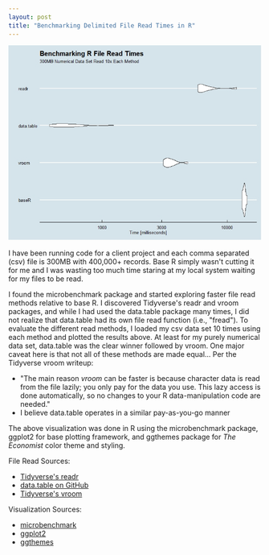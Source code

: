 ```yaml
---
layout: post
title: "Benchmarking Delimited File Read Times in R"
---
```


![](https://raw.githubusercontent.com/JavOrraca/Home/gh-pages/assets/img/BenchmarkingR.jpeg)

I have been running code for a client project and each comma separated (csv) file is 300MB with 400,000+ records. Base R simply wasn't cutting it for me and I was wasting too much time staring at my local system waiting for my files to be read.

I found the microbenchmark package and started exploring faster file read methods relative to base R. I discovered Tidyverse's readr and vroom packages, and while I had used the data.table package many times, I did not realize that data.table had its own file read function (i.e., "fread"). To evaluate the different read methods, I loaded my csv data set 10 times using each method and plotted the results above. At least for my purely numerical data set, data.table was the clear winner followed by vroom. One major caveat here is that not all of these methods are made equal... Per the Tidyverse vroom writeup:
* "The main reason *vroom* can be faster is because character data is read from the file lazily; you only pay for the data you use. This lazy access is done automatically, so no changes to your R data-manipulation code are needed."
* I believe data.table operates in a similar pay-as-you-go manner

The above visualization was done in R using the microbenchmark package, ggplot2 for base plotting framework, and ggthemes package for _The Economist_ color theme and styling.

File Read Sources:
* [Tidyverse's readr](https://readr.tidyverse.org/)
* [data.table on GitHub](https://github.com/Rdatatable/data.table/wiki)
* [Tidyverse's vroom](https://www.tidyverse.org/articles/2019/05/vroom-1-0-0/)

Visualization Sources:
* [microbenchmark](https://cran.r-project.org/web/packages/microbenchmark/index.html)
* [ggplot2](https://ggplot2.tidyverse.org/)
* [ggthemes](https://www.ggplot2-exts.org/ggthemes.html)